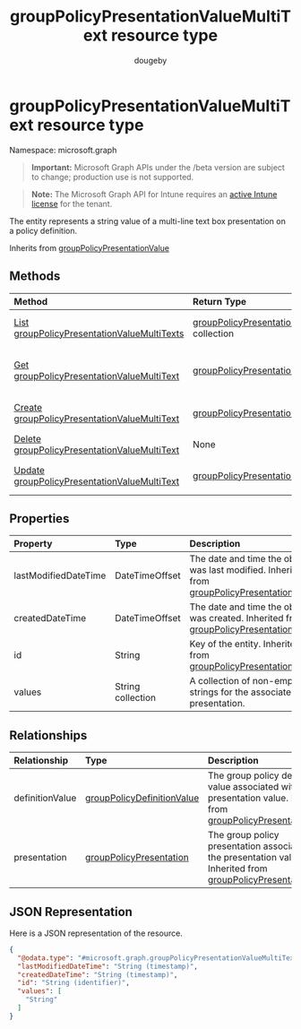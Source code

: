 ﻿---
title: "groupPolicyPresentationValueMultiText resource type"
description: "The entity represents a string value of a multi-line text box presentation on a policy definition."
author: "dougeby"
localization_priority: Normal
ms.prod: "intune"
doc_type: resourcePageType
---

# groupPolicyPresentationValueMultiText resource type

Namespace: microsoft.graph

> **Important:** Microsoft Graph APIs under the /beta version are subject to change; production use is not supported.

> **Note:** The Microsoft Graph API for Intune requires an [active Intune license](https://go.microsoft.com/fwlink/?linkid=839381) for the tenant.

The entity represents a string value of a multi-line text box presentation on a policy definition.

Inherits from [groupPolicyPresentationValue](../resources/intune-grouppolicy-grouppolicypresentationvalue.md)

## Methods

| Method                                                                                                                    | Return Type                                                                                                                  | Description                                                                                                                                                         |
| :------------------------------------------------------------------------------------------------------------------------ | :--------------------------------------------------------------------------------------------------------------------------- | :------------------------------------------------------------------------------------------------------------------------------------------------------------------ |
| [List groupPolicyPresentationValueMultiTexts](../api/intune-grouppolicy-grouppolicypresentationvaluemultitext-list.md)    | [groupPolicyPresentationValueMultiText](../resources/intune-grouppolicy-grouppolicypresentationvaluemultitext.md) collection | List properties and relationships of the [groupPolicyPresentationValueMultiText](../resources/intune-grouppolicy-grouppolicypresentationvaluemultitext.md) objects. |
| [Get groupPolicyPresentationValueMultiText](../api/intune-grouppolicy-grouppolicypresentationvaluemultitext-get.md)       | [groupPolicyPresentationValueMultiText](../resources/intune-grouppolicy-grouppolicypresentationvaluemultitext.md)            | Read properties and relationships of the [groupPolicyPresentationValueMultiText](../resources/intune-grouppolicy-grouppolicypresentationvaluemultitext.md) object.  |
| [Create groupPolicyPresentationValueMultiText](../api/intune-grouppolicy-grouppolicypresentationvaluemultitext-create.md) | [groupPolicyPresentationValueMultiText](../resources/intune-grouppolicy-grouppolicypresentationvaluemultitext.md)            | Create a new [groupPolicyPresentationValueMultiText](../resources/intune-grouppolicy-grouppolicypresentationvaluemultitext.md) object.                              |
| [Delete groupPolicyPresentationValueMultiText](../api/intune-grouppolicy-grouppolicypresentationvaluemultitext-delete.md) | None                                                                                                                         | Deletes a [groupPolicyPresentationValueMultiText](../resources/intune-grouppolicy-grouppolicypresentationvaluemultitext.md).                                        |
| [Update groupPolicyPresentationValueMultiText](../api/intune-grouppolicy-grouppolicypresentationvaluemultitext-update.md) | [groupPolicyPresentationValueMultiText](../resources/intune-grouppolicy-grouppolicypresentationvaluemultitext.md)            | Update the properties of a [groupPolicyPresentationValueMultiText](../resources/intune-grouppolicy-grouppolicypresentationvaluemultitext.md) object.                |

## Properties

| Property             | Type              | Description                                                                                                                                                    |
| :------------------- | :---------------- | :------------------------------------------------------------------------------------------------------------------------------------------------------------- |
| lastModifiedDateTime | DateTimeOffset    | The date and time the object was last modified. Inherited from [groupPolicyPresentationValue](../resources/intune-grouppolicy-grouppolicypresentationvalue.md) |
| createdDateTime      | DateTimeOffset    | The date and time the object was created. Inherited from [groupPolicyPresentationValue](../resources/intune-grouppolicy-grouppolicypresentationvalue.md)       |
| id                   | String            | Key of the entity. Inherited from [groupPolicyPresentationValue](../resources/intune-grouppolicy-grouppolicypresentationvalue.md)                              |
| values               | String collection | A collection of non-empty strings for the associated presentation.                                                                                             |

## Relationships

| Relationship    | Type                                                                                        | Description                                                                                                                                                                              |
| :-------------- | :------------------------------------------------------------------------------------------ | :--------------------------------------------------------------------------------------------------------------------------------------------------------------------------------------- |
| definitionValue | [groupPolicyDefinitionValue](../resources/intune-grouppolicy-grouppolicydefinitionvalue.md) | The group policy definition value associated with the presentation value. Inherited from [groupPolicyPresentationValue](../resources/intune-grouppolicy-grouppolicypresentationvalue.md) |
| presentation    | [groupPolicyPresentation](../resources/intune-grouppolicy-grouppolicypresentation.md)       | The group policy presentation associated with the presentation value. Inherited from [groupPolicyPresentationValue](../resources/intune-grouppolicy-grouppolicypresentationvalue.md)     |

## JSON Representation

Here is a JSON representation of the resource.

<!-- {
  "blockType": "resource",
  "keyProperty": "id",
  "@odata.type": "microsoft.graph.groupPolicyPresentationValueMultiText"
}
-->

```json
{
  "@odata.type": "#microsoft.graph.groupPolicyPresentationValueMultiText",
  "lastModifiedDateTime": "String (timestamp)",
  "createdDateTime": "String (timestamp)",
  "id": "String (identifier)",
  "values": [
    "String"
  ]
}
```
